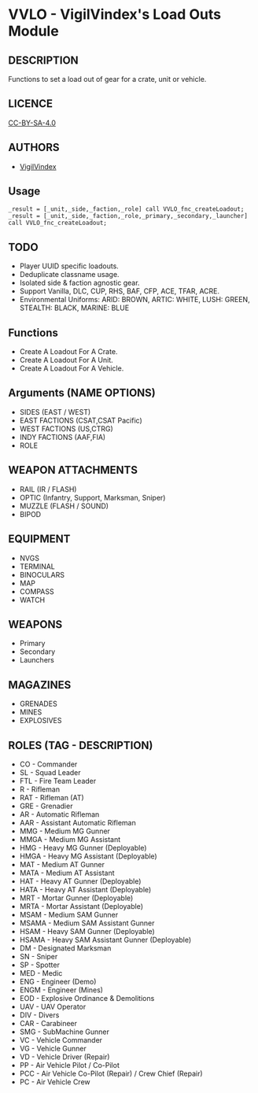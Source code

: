 # VVLO - VigilVindex's Load Outs Module

## DESCRIPTION

Functions to set a load out of gear for a crate, unit or vehicle.

## LICENCE

[CC-BY-SA-4.0](https://creativecommons.org/licenses/by-sa/4.0/)

## AUTHORS

* [VigilVindex](mailto:vigil.vindex@gmail.com)

## Usage

```sqf
_result = [_unit,_side,_faction,_role] call VVLO_fnc_createLoadout;
_result = [_unit,_side,_faction,_role,_primary,_secondary,_launcher] call VVLO_fnc_createLoadout;
```

## TODO

* Player UUID specific loadouts.
* Deduplicate classname usage.
* Isolated side & faction agnostic gear.
* Support Vanilla, DLC, CUP, RHS, BAF, CFP, ACE, TFAR, ACRE.
* Environmental Uniforms: ARID: BROWN, ARTIC: WHITE, LUSH: GREEN, STEALTH: BLACK, MARINE: BLUE

## Functions

* Create A Loadout For A Crate.
* Create A Loadout For A Unit.
* Create A Loadout For A Vehicle.

## Arguments (NAME OPTIONS)

* SIDES (EAST / WEST)
* EAST FACTIONS (CSAT,CSAT Pacific)
* WEST FACTIONS (US,CTRG)
* INDY FACTIONS (AAF,FIA)
* ROLE

## WEAPON ATTACHMENTS

* RAIL (IR / FLASH)
* OPTIC (Infantry, Support, Marksman, Sniper)
* MUZZLE (FLASH / SOUND)
* BIPOD

## EQUIPMENT

* NVGS
* TERMINAL
* BINOCULARS
* MAP
* COMPASS
* WATCH

## WEAPONS

* Primary
* Secondary
* Launchers

## MAGAZINES

* GRENADES
* MINES
* EXPLOSIVES

## ROLES (TAG - DESCRIPTION)

* CO - Commander
* SL - Squad Leader
* FTL - Fire Team Leader
* R - Rifleman
* RAT - Rifleman (AT)
* GRE - Grenadier
* AR - Automatic Rifleman
* AAR - Assistant Automatic Rifleman
* MMG - Medium MG Gunner
* MMGA - Medium MG Assistant
* HMG - Heavy MG Gunner (Deployable)
* HMGA - Heavy MG Assistant (Deployable)
* MAT - Medium AT Gunner
* MATA - Medium AT Assistant
* HAT - Heavy AT Gunner (Deployable)
* HATA - Heavy AT Assistant (Deployable)
* MRT - Mortar Gunner (Deployable)
* MRTA - Mortar Assistant (Deployable)
* MSAM - Medium SAM Gunner
* MSAMA - Medium SAM Assistant Gunner
* HSAM - Heavy SAM Gunner (Deployable)
* HSAMA - Heavy SAM Assistant Gunner (Deployable)
* DM - Designated Marksman
* SN - Sniper
* SP - Spotter
* MED - Medic
* ENG - Engineer (Demo)
* ENGM - Engineer (Mines)
* EOD - Explosive Ordinance & Demolitions
* UAV - UAV Operator
* DIV - Divers
* CAR - Carabineer
* SMG - SubMachine Gunner
* VC - Vehicle Commander
* VG - Vehicle Gunner
* VD - Vehicle Driver (Repair)
* PP - Air Vehicle Pilot / Co-Pilot
* PCC - Air Vehicle Co-Pilot (Repair) / Crew Chief (Repair)
* PC - Air Vehicle Crew
